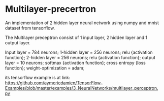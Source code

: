 # Multilayer-precertron
An implementation of 2 hidden layer neural network using numpy and mnist dataset from tensorflow.

The Multilayer preceptron consist of 1 input layer, 2 hidden layer and 1 output layer.

Input layer = 784 neurons;
1-hidden layer = 256 neurons; relu {activation function};
2-hidden layer = 256 neurons; relu {activation function};
output layer = 10 neurons; softmax {activation function}; cross entropy {loss function};
weight-optimization = adam;

its tensorflow example is at link: https://github.com/aymericdamien/TensorFlow-Examples/blob/master/examples/3_NeuralNetworks/multilayer_perceptron.py
